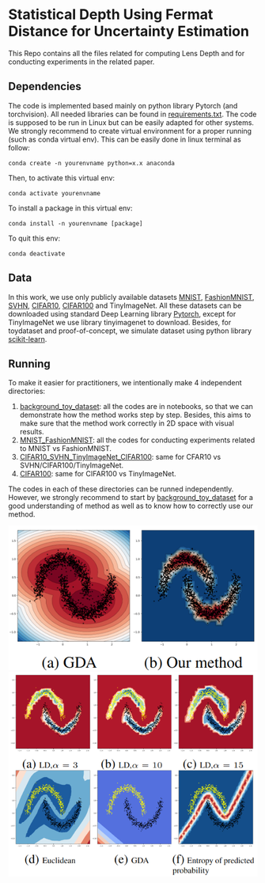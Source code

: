 # Statistical Depth Using Fermat Distance for Uncertainty Estimation

This Repo contains all the files related for computing Lens Depth and for conducting experiments in the related paper.

## Dependencies

The code is implemented based mainly on python library Pytorch (and torchvision). All needed libraries can be found in  [requirements.txt](https://github.com/HaiVyNGUYEN/ld_official/blob/master/requirements.txt). The code is supposed to be run in Linux but can be easily adapted for other systems. We strongly recommend to create virtual environment for a proper running (such as conda virtual env). This can be easily done in linux terminal as follow:
```
conda create -n yourenvname python=x.x anaconda
```
Then, to activate this virtual env:
```
conda activate yourenvname
```
To install a package in this virtual env:
```
conda install -n yourenvname [package]
```

To quit this env:

```
conda deactivate
```

## Data

In this work, we use only publicly available datasets [MNIST](https://en.wikipedia.org/wiki/MNIST_database), [FashionMNIST](https://github.com/zalandoresearch/fashion-mnist), [SVHN](http://ufldl.stanford.edu/housenumbers/), [CIFAR10](https://www.cs.toronto.edu/~kriz/cifar.html), [CIFAR100](https://www.cs.toronto.edu/~kriz/cifar.html) and TinyImageNet. All these datasets can be downloaded using standard Deep Learning library [Pytorch](https://pytorch.org/), except for TinyImageNet we use library tinyimagenet to download.
Besides, for toydataset and proof-of-concept, we simulate dataset using python library [scikit-learn](https://scikit-learn.org/). 

## Running

To make it easier for practitioners, we intentionally make 4 independent directories:
1. [background_toy_dataset](https://github.com/HaiVyNGUYEN/ld_official/tree/master/background_toy_dataset): all the codes are in notebooks, so that we can demonstrate how the method works step by step. Besides, this aims to make sure that the method work correctly in 2D space with visual results.
2. [MNIST_FashionMNIST](https://github.com/HaiVyNGUYEN/ld_official/tree/master/MNIST_FashionMNIST): all the codes for conducting experiments related to MNIST vs FashionMNIST.
3. [CIFAR10_SVHN_TinyImageNet_CIFAR100](https://github.com/HaiVyNGUYEN/ld_official/tree/master/CIFAR10_SVHN_TinyImageNet_CIFAR100): same for CFAR10 vs SVHN/CIFAR100/TinyImageNet.
4. [CIFAR100](https://github.com/HaiVyNGUYEN/ld_official/tree/master/CIFAR100): same for CIFAR100 vs TinyImageNet.

The codes in each of these directories can be runned independently. However, we strongly recommend to start by [background_toy_dataset](https://github.com/HaiVyNGUYEN/LD/tree/master/background_toy_dataset) for a good understanding of method as well as to know how to correctly use our method.

![Alt text](https://github.com/HaiVyNGUYEN/ld_official/blob/master/images/gauss_LD.png  "Motivation example of R2 space where 2 clusters are in form of two-moons. GDA (left) based on Gaussian assumption fails completely to capture the distribution of dataset whereas our proposed method (right) represents very well how central a point is w.r.t clusters")
![Alt text](https://github.com/HaiVyNGUYEN/ld_official/blob/master/images/two_moon.png "Different method for uncertainty estimation applied on a neural net trained to classify 2 classes in moon-shape (represented by yellow and black points respectively). Uncertainty estimations are computed based solely on the features space of the net without seeing directly the inputs.")

